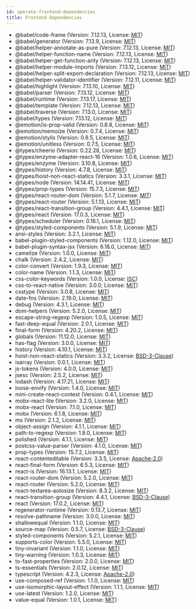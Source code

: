 ```yaml
---
id: operate-frontend-dependencies
title: Frontend Dependencies
---
```


* @babel/code-frame (Version: 7.12.13, License: [MIT](https://opensource.org/licenses/MIT))
* @babel/generator (Version: 7.13.9, License: [MIT](https://opensource.org/licenses/MIT))
* @babel/helper-annotate-as-pure (Version: 7.12.13, License: [MIT](https://opensource.org/licenses/MIT))
* @babel/helper-function-name (Version: 7.12.13, License: [MIT](https://opensource.org/licenses/MIT))
* @babel/helper-get-function-arity (Version: 7.12.13, License: [MIT](https://opensource.org/licenses/MIT))
* @babel/helper-module-imports (Version: 7.13.12, License: [MIT](https://opensource.org/licenses/MIT))
* @babel/helper-split-export-declaration (Version: 7.12.13, License: [MIT](https://opensource.org/licenses/MIT))
* @babel/helper-validator-identifier (Version: 7.12.11, License: [MIT](https://opensource.org/licenses/MIT))
* @babel/highlight (Version: 7.13.10, License: [MIT](https://opensource.org/licenses/MIT))
* @babel/parser (Version: 7.13.12, License: [MIT](https://opensource.org/licenses/MIT))
* @babel/runtime (Version: 7.13.17, License: [MIT](https://opensource.org/licenses/MIT))
* @babel/template (Version: 7.12.13, License: [MIT](https://opensource.org/licenses/MIT))
* @babel/traverse (Version: 7.13.0, License: [MIT](https://opensource.org/licenses/MIT))
* @babel/types (Version: 7.13.12, License: [MIT](https://opensource.org/licenses/MIT))
* @emotion/is-prop-valid (Version: 0.8.8, License: [MIT](https://opensource.org/licenses/MIT))
* @emotion/memoize (Version: 0.7.4, License: [MIT](https://opensource.org/licenses/MIT))
* @emotion/stylis (Version: 0.8.5, License: [MIT](https://opensource.org/licenses/MIT))
* @emotion/unitless (Version: 0.7.5, License: [MIT](https://opensource.org/licenses/MIT))
* @types/cheerio (Version: 0.22.28, License: [MIT](https://opensource.org/licenses/MIT))
* @types/enzyme-adapter-react-16 (Version: 1.0.6, License: [MIT](https://opensource.org/licenses/MIT))
* @types/enzyme (Version: 3.10.8, License: [MIT](https://opensource.org/licenses/MIT))
* @types/history (Version: 4.7.8, License: [MIT](https://opensource.org/licenses/MIT))
* @types/hoist-non-react-statics (Version: 3.3.1, License: [MIT](https://opensource.org/licenses/MIT))
* @types/node (Version: 14.14.41, License: [MIT](https://opensource.org/licenses/MIT))
* @types/prop-types (Version: 15.7.3, License: [MIT](https://opensource.org/licenses/MIT))
* @types/react-router-dom (Version: 5.1.7, License: [MIT](https://opensource.org/licenses/MIT))
* @types/react-router (Version: 5.1.13, License: [MIT](https://opensource.org/licenses/MIT))
* @types/react-transition-group (Version: 4.4.1, License: [MIT](https://opensource.org/licenses/MIT))
* @types/react (Version: 17.0.3, License: [MIT](https://opensource.org/licenses/MIT))
* @types/scheduler (Version: 0.16.1, License: [MIT](https://opensource.org/licenses/MIT))
* @types/styled-components (Version: 5.1.9, License: [MIT](https://opensource.org/licenses/MIT))
* ansi-styles (Version: 3.2.1, License: [MIT](https://opensource.org/licenses/MIT))
* babel-plugin-styled-components (Version: 1.12.0, License: [MIT](https://opensource.org/licenses/MIT))
* babel-plugin-syntax-jsx (Version: 6.18.0, License: [MIT](https://opensource.org/licenses/MIT))
* camelize (Version: 1.0.0, License: [MIT](https://opensource.org/licenses/MIT))
* chalk (Version: 2.4.2, License: [MIT](https://opensource.org/licenses/MIT))
* color-convert (Version: 1.9.3, License: [MIT](https://opensource.org/licenses/MIT))
* color-name (Version: 1.1.3, License: [MIT](https://opensource.org/licenses/MIT))
* css-color-keywords (Version: 1.0.0, License: [ISC](https://opensource.org/licenses/ISC))
* css-to-react-native (Version: 3.0.0, License: [MIT](https://opensource.org/licenses/MIT))
* csstype (Version: 3.0.8, License: [MIT](https://opensource.org/licenses/MIT))
* date-fns (Version: 2.19.0, License: [MIT](https://opensource.org/licenses/MIT))
* debug (Version: 4.3.1, License: [MIT](https://opensource.org/licenses/MIT))
* dom-helpers (Version: 5.2.0, License: [MIT](https://opensource.org/licenses/MIT))
* escape-string-regexp (Version: 1.0.5, License: [MIT](https://opensource.org/licenses/MIT))
* fast-deep-equal (Version: 2.0.1, License: [MIT](https://opensource.org/licenses/MIT))
* final-form (Version: 4.20.2, License: [MIT](https://opensource.org/licenses/MIT))
* globals (Version: 11.12.0, License: [MIT](https://opensource.org/licenses/MIT))
* has-flag (Version: 3.0.0, License: [MIT](https://opensource.org/licenses/MIT))
* history (Version: 4.10.1, License: [MIT](https://opensource.org/licenses/MIT))
* hoist-non-react-statics (Version: 3.3.2, License: [BSD-3-Clause](https://opensource.org/licenses/BSD-3-Clause))
* isarray (Version: 0.0.1, License: [MIT](https://opensource.org/licenses/MIT))
* js-tokens (Version: 4.0.0, License: [MIT](https://opensource.org/licenses/MIT))
* jsesc (Version: 2.5.2, License: [MIT](https://opensource.org/licenses/MIT))
* lodash (Version: 4.17.21, License: [MIT](https://opensource.org/licenses/MIT))
* loose-envify (Version: 1.4.0, License: [MIT](https://opensource.org/licenses/MIT))
* mini-create-react-context (Version: 0.4.1, License: [MIT](https://opensource.org/licenses/MIT))
* mobx-react-lite (Version: 3.2.0, License: [MIT](https://opensource.org/licenses/MIT))
* mobx-react (Version: 7.1.0, License: [MIT](https://opensource.org/licenses/MIT))
* mobx (Version: 6.1.8, License: [MIT](https://opensource.org/licenses/MIT))
* ms (Version: 2.1.2, License: [MIT](https://opensource.org/licenses/MIT))
* object-assign (Version: 4.1.1, License: [MIT](https://opensource.org/licenses/MIT))
* path-to-regexp (Version: 1.8.0, License: [MIT](https://opensource.org/licenses/MIT))
* polished (Version: 4.1.1, License: [MIT](https://opensource.org/licenses/MIT))
* postcss-value-parser (Version: 4.1.0, License: [MIT](https://opensource.org/licenses/MIT))
* prop-types (Version: 15.7.2, License: [MIT](https://opensource.org/licenses/MIT))
* react-contenteditable (Version: 3.3.5, License: [Apache-2.0](https://opensource.org/licenses/Apache-2.0))
* react-final-form (Version: 6.5.3, License: [MIT](https://opensource.org/licenses/MIT))
* react-is (Version: 16.13.1, License: [MIT](https://opensource.org/licenses/MIT))
* react-router-dom (Version: 5.2.0, License: [MIT](https://opensource.org/licenses/MIT))
* react-router (Version: 5.2.0, License: [MIT](https://opensource.org/licenses/MIT))
* react-textarea-autosize (Version: 8.3.2, License: [MIT](https://opensource.org/licenses/MIT))
* react-transition-group (Version: 4.4.1, License: [BSD-3-Clause](https://opensource.org/licenses/BSD-3-Clause))
* react (Version: 17.0.2, License: [MIT](https://opensource.org/licenses/MIT))
* regenerator-runtime (Version: 0.13.7, License: [MIT](https://opensource.org/licenses/MIT))
* resolve-pathname (Version: 3.0.0, License: [MIT](https://opensource.org/licenses/MIT))
* shallowequal (Version: 1.1.0, License: [MIT](https://opensource.org/licenses/MIT))
* source-map (Version: 0.5.7, License: [BSD-3-Clause](https://opensource.org/licenses/BSD-3-Clause))
* styled-components (Version: 5.2.1, License: [MIT](https://opensource.org/licenses/MIT))
* supports-color (Version: 5.5.0, License: [MIT](https://opensource.org/licenses/MIT))
* tiny-invariant (Version: 1.1.0, License: [MIT](https://opensource.org/licenses/MIT))
* tiny-warning (Version: 1.0.3, License: [MIT](https://opensource.org/licenses/MIT))
* to-fast-properties (Version: 2.0.0, License: [MIT](https://opensource.org/licenses/MIT))
* ts-essentials (Version: 2.0.12, License: [MIT](https://opensource.org/licenses/MIT))
* typescript (Version: 4.2.3, License: [Apache-2.0](https://opensource.org/licenses/Apache-2.0))
* use-composed-ref (Version: 1.1.0, License: [MIT](https://opensource.org/licenses/MIT))
* use-isomorphic-layout-effect (Version: 1.1.1, License: [MIT](https://opensource.org/licenses/MIT))
* use-latest (Version: 1.2.0, License: [MIT](https://opensource.org/licenses/MIT))
* value-equal (Version: 1.0.1, License: [MIT](https://opensource.org/licenses/MIT))
